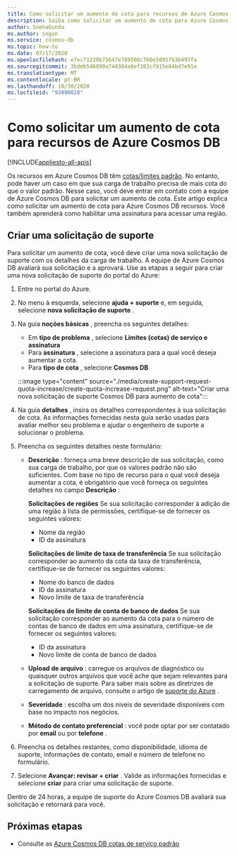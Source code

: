 ```yaml
---
title: Como solicitar um aumento de cota para recursos de Azure Cosmos DB
description: Saiba como solicitar um aumento de cota para Azure Cosmos DB recursos. Você também aprenderá como habilitar uma assinatura para acessar uma região.
author: SnehaGunda
ms.author: sngun
ms.service: cosmos-db
ms.topic: how-to
ms.date: 07/17/2020
ms.openlocfilehash: e7ec71220b75647e789508c760e50957b3b497fa
ms.sourcegitcommit: 3bdeb546890a740384a8ef383cf915e84bd7e91e
ms.translationtype: MT
ms.contentlocale: pt-BR
ms.lasthandoff: 10/30/2020
ms.locfileid: "93090028"
---
```

# <a name="how-to-request-quota-increase-for-azure-cosmos-db-resources"></a>Como solicitar um aumento de cota para recursos de Azure Cosmos DB
[!INCLUDE[appliesto-all-apis](includes/appliesto-all-apis.md)]

Os recursos em Azure Cosmos DB têm [cotas/limites padrão](concepts-limits.md). No entanto, pode haver um caso em que sua carga de trabalho precisa de mais cota do que o valor padrão. Nesse caso, você deve entrar em contato com a equipe de Azure Cosmos DB para solicitar um aumento de cota. Este artigo explica como solicitar um aumento de cota para Azure Cosmos DB recursos. Você também aprenderá como habilitar uma assinatura para acessar uma região.

## <a name="create-a-new-support-request"></a>Criar uma solicitação de suporte

Para solicitar um aumento de cota, você deve criar uma nova solicitação de suporte com os detalhes da carga de trabalho. A equipe de Azure Cosmos DB avaliará sua solicitação e a aprovará. Use as etapas a seguir para criar uma nova solicitação de suporte do portal do Azure:

1. Entre no portal do Azure.

1. No menu à esquerda, selecione **ajuda + suporte** e, em seguida, selecione **nova solicitação de suporte** .

1. Na guia **noções básicas** , preencha os seguintes detalhes:

   * Em **tipo de problema** , selecione **Limites (cotas) de serviço e assinatura**
   * Para **assinatura** , selecione a assinatura para a qual você deseja aumentar a cota.
   * Para **tipo de cota** , selecione **Cosmos DB**

   :::image type="content" source="./media/create-support-request-quota-increase/create-quota-increase-request.png" alt-text="Criar uma nova solicitação de suporte Cosmos DB para aumento de cota":::

1. Na guia **detalhes** , insira os detalhes correspondentes à sua solicitação de cota. As informações fornecidas nesta guia serão usadas para avaliar melhor seu problema e ajudar o engenheiro de suporte a solucionar o problema.

1. Preencha os seguintes detalhes neste formulário:

   * **Descrição** : forneça uma breve descrição de sua solicitação, como sua carga de trabalho, por que os valores padrão não são suficientes. Com base no tipo de recurso para o qual você deseja aumentar a cota, é obrigatório que você forneça os seguintes detalhes no campo **Descrição** :

     **Solicitações de regiões** Se sua solicitação corresponder à adição de uma região à lista de permissões, certifique-se de fornecer os seguintes valores:

        * Nome da região
        * ID da assinatura

     **Solicitações de limite de taxa de transferência** Se sua solicitação corresponder ao aumento da cota da taxa de transferência, certifique-se de fornecer os seguintes valores:

        * Nome do banco de dados
        * ID da assinatura
        * Novo limite de taxa de transferência

     **Solicitações de limite de conta de banco de dados** Se sua solicitação corresponder ao aumento da cota para o número de contas de banco de dados em uma assinatura, certifique-se de fornecer os seguintes valores:

       * ID da assinatura
       * Novo limite de conta de banco de dados

   * **Upload de arquivo** : carregue os arquivos de diagnóstico ou quaisquer outros arquivos que você ache que sejam relevantes para a solicitação de suporte. Para saber mais sobre as diretrizes de carregamento de arquivo, consulte o artigo de [suporte do Azure]( ../azure-portal/supportability/how-to-manage-azure-support-request.md#upload-files) .

   * **Severidade** : escolha um dos níveis de severidade disponíveis com base no impacto nos negócios.

   * **Método de contato preferencial** : você pode optar por ser contatado por **email** ou por **telefone** .

1. Preencha os detalhes restantes, como disponibilidade, idioma de suporte, informações de contato, email e número de telefone no formulário.

1. Selecione **Avançar: revisar + criar** . Valide as informações fornecidas e selecione **criar** para criar uma solicitação de suporte.

Dentro de 24 horas, a equipe de suporte do Azure Cosmos DB avaliará sua solicitação e retornará para você.

## <a name="next-steps"></a>Próximas etapas

* Consulte as [Azure Cosmos DB cotas de serviço padrão](concepts-limits.md)
